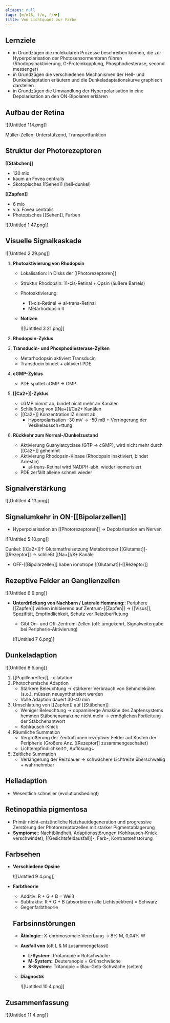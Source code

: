 ```yaml
---
aliases: null
tags: [m/m16, f/⚙️, f/👁️]
title: Vom Lichtquant zur Farbe
---
```

## Lernziele

- in Grundzügen die molekularen Prozesse beschreiben können, die zur Hyperpolarisation der Photosensormembran führen (Rhodopsinaktivierung, G-Proteinkopplung, Phosphodiesterase, second messenger)
- in Grundzügen die verschiedenen Mechanismen der Hell- und Dunkeladaptation erläutern und die Dunkeladaptationskurve graphisch darstellen
- in Grundzügen die Umwandlung der Hyperpolarisation in eine Depolarisation an den ON-Bipolaren erklären

## 

## Aufbau der Retina

![[Untitled 114.png]]

Müller-Zellen: Unterstützend, Transportfunktion

## Struktur der Photorezeptoren

**[[Stäbchen]]**

- 120 mio
- kaum an Fovea centralis
- Skotopisches [[Sehen]] (hell-dunkel)

**[[Zapfen]]**

- 6 mio
- v.a. Fovea centralis
- Photopisches [[Sehen]], Farben

![[Untitled 1 47.png]]

## Visuelle Signalkaskade

![[Untitled 2 29.png]]

1. **Photoaktivierung von Rhodopsin**
    - Lokalisation: in Disks der [[Photorezeptoren]]
    - Struktur Rhodopsin: 11-cis-Retinal + Opsin (äußere Barrels)
    - Photoaktivierung:
        - 11-cis-Retinal → al-trans-Retinal
        - Metarhodopsin II
    - **Notizen**

        ![[Untitled 3 21.png]]

2. **Rhodopsin-Zyklus**
3. **Transducin- und Phosphodiesterase-Zylken**
    - Metarhodopsin aktiviert Transducin
    - Transducin bindet + aktiviert PDE
4. **cGMP-Zyklus**
    - PDE spaltet cGMP → GMP
5. **[[Ca2+]]-Zyklus**
    - cGMP nimmt ab, bindet nicht mehr an Kanälen
    - Schließung von [[Na+]]/Ca2+ Kanälen
    - [[Ca2+]] Konzentration IZ nimmt ab
        - Hyperpolarisation -30 mV → -50 mB + Verringerung der Vesikelaussch+ttung
6. **Rückkehr zum Normal-/Dunkelzustand**
    - Aktivierung Guanylatcyclase (GTP → cGMP), wird nicht mehr durch [[Ca2+]] gehemmt
    - Aktivierung Rhodopsin-Kinase (Rhodopsin inaktiviert, bindet Arrestin)
        - al-trans-Retinal wird NADPH-abh. wieder isomerisiert
    - PDE zerfällt alleine schnell wieder

## Signalverstärkung

![[Untitled 4 13.png]]

## Signalumkehr in ON-[[Bipolarzellen]]

- Hyperpolarisation an [[Photorezeptoren]] → Depolarisation am Nerven

![[Untitled 5 10.png]]

Dunkel: [[Ca2+]]↑ Glutamatfreisetzung
Metabotroper [[Glutamat]]-[[Rezeptor]] → schließt [[Na+]]/K+ Kanäle

- OFF-[[Bipolarzellen]] haben ionotrope [[Glutamat]]-[[Rezeptor]]

## Rezeptive Felder an Ganglienzellen

![[Untitled 6 9.png]]

- **Unterdrückung von Nachbarn / Laterale Hemmung**:: Periphere [[Zapfen]] wirken inhibierend auf Zentrum-[[Zapfen]] → [[Visus]], Spezifität, Empfindlichkeit, Schutz vor Reizüberflutung
    - Gibt On- und Off-Zentrum-Zellen (off: umgekehrt, Signalweitergabe bei Peripherie-Aktivierung)

    ![[Untitled 7 6.png]]

## Dunkeladaption

![[Untitled 8 5.png]]

1. [[Pupillenreflex]], -dilatation
2. Photochemische Adaption
    - Stärkere Beleuchtung → stärkerer Verbrauch von Sehmolekülen (s.o.), müssen neusynthetisiert werden
    - Volle Adaption dauert 30-40 min
3. Umschlatung von [[Zapfen]] auf [[Stäbchen]]
    - Weniger Beleuchtung → dopaminerge Amakine des Zapfensystems hemmen Stäbchenamakrine nicht mehr → ermöglichen Fortleitung der Stäbchenantwort
    - Kohlrausch-Knick
4. Räumliche Summation
    - Vergrößerung der Zentralzonen rezeptiver Felder auf Kosten der Peripherie (Größere Anz. [[Rezeptor]] zusammengeschaltet)
    - Lichtempfindlichkeit↑, Auflösung↓
5. Zeitliche Summation
    - Verlängerung der Reizdauer → schwächere Lichtreize überschwellig + wahrnehmbar

## Helladaption

- Wesentlich schneller (evolutionsbedingt)

## Retinopathia pigmentosa

- Primär nicht-entzündliche Netzhautdegeneration und progressive Zerstörung der Photorezeptorzellen mit starker Pigmentablagerung
- **Symptome**:: Nachtblindheit, Adaptionsstörungen (Kohlrausch-Knick verschwindet), [[Gesichtsfeldausfall]]-, Farb-, Kontrastsehstörung

## Farbsehen

- **Verschiedene Opsine**

    ![[Untitled 9 4.png]]

- **Farbtheorie**
    - Additiv: R + G + B = Weiß
    - Subtraktiv: R + G + B (absorbieren alle Lichtspektren) = Schwarz
    - Gegenfarbtheorie

    ## Farbsinnstörungen

    - **Ätiologie**:: X-chromosomale Vererbung → 8% M, 0,04% W
    - **Ausfall von** (oft L & M zusammengefasst)
        - **L-System**:: Protanopie = Rotschwäche
        - **M-System**:: Deuteranopie = Grünschwäche
        - **S-System**:: Tritanopie = Blau-Gelb-Schwäche (selten)
    - **Diagnostik**

        ![[Untitled 10 4.png]]

## Zusammenfassung

![[Untitled 11 4.png]]

